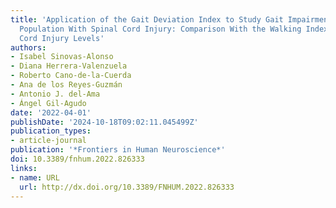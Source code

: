 ```yaml
---
title: 'Application of the Gait Deviation Index to Study Gait Impairment in Adult
  Population With Spinal Cord Injury: Comparison With the Walking Index for Spinal
  Cord Injury Levels'
authors:
- Isabel Sinovas-Alonso
- Diana Herrera-Valenzuela
- Roberto Cano-de-la-Cuerda
- Ana de los Reyes-Guzmán
- Antonio J. del-Ama
- Ángel Gil-Agudo
date: '2022-04-01'
publishDate: '2024-10-18T09:02:11.045499Z'
publication_types:
- article-journal
publication: '*Frontiers in Human Neuroscience*'
doi: 10.3389/fnhum.2022.826333
links:
- name: URL
  url: http://dx.doi.org/10.3389/FNHUM.2022.826333
---
```

